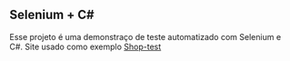 ## Selenium + C#

Esse projeto é uma demonstraço de teste automatizado com Selenium e C#.
Site usado como exemplo [Shop-test](https://ewertonluan.github.io/curso_JavaScript/)

